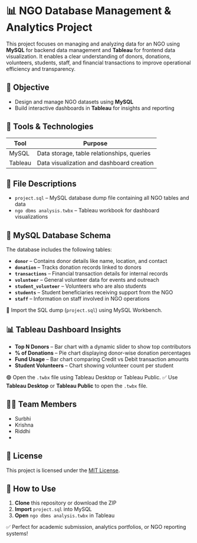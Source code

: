 # 📊 NGO Database Management & Analytics Project
This project focuses on managing and analyzing data for an NGO using **MySQL** for backend data management and **Tableau** for frontend data visualization. It enables a clear understanding of donors, donations, volunteers, students, staff, and financial transactions to improve operational efficiency and transparency.

## 🎯 Objective
- Design and manage NGO datasets using **MySQL**
- Build interactive dashboards in **Tableau** for insights and reporting

## 🧰 Tools & Technologies
| Tool      | Purpose                                  |
|-----------|------------------------------------------|
| MySQL     | Data storage, table relationships, queries |
| Tableau   | Data visualization and dashboard creation |


## 📂 File Descriptions
- `project.sql` – MySQL database dump file containing all NGO tables and data  
- `ngo dbms analysis.twbx` – Tableau workbook for dashboard visualizations  

## 🧮 MySQL Database Schema
The database includes the following tables:
- **`donor`** – Contains donor details like name, location, and contact  
- **`donation`** – Tracks donation records linked to donors  
- **`transactions`** – Financial transaction details for internal records  
- **`volunteer`** – General volunteer data for events and outreach  
- **`student_volunteer`** – Volunteers who are also students  
- **`students`** – Student beneficiaries receiving support from the NGO  
- **`staff`** – Information on staff involved in NGO operations

📌 Import the SQL dump (`project.sql`) using MySQL Workbench.

## 📊 Tableau Dashboard Insights
- **Top N Donors** – Bar chart with a dynamic slider to show top contributors  
- **% of Donations** – Pie chart displaying donor-wise donation percentages  
- **Fund Usage** – Bar chart comparing Credit vs Debit transaction amounts  
- **Student Volunteers** – Chart showing volunteer count per student  

🟢 Open the `.twbx` file using Tableau Desktop or Tableau Public.
✅ Use **Tableau Desktop** or **Tableau Public** to open the `.twbx` file.

## 👩‍💻 Team Members
- Surbhi   
- Krishna  
- Riddhi
- 
## 📄 License
This project is licensed under the [MIT License](LICENSE).

## 🔗 How to Use
1. **Clone** this repository or download the ZIP  
2. **Import** `project.sql` into MySQL  
3. **Open** `ngo dbms analysis.twbx` in Tableau  

✅ Perfect for academic submission, analytics portfolios, or NGO reporting systems!

